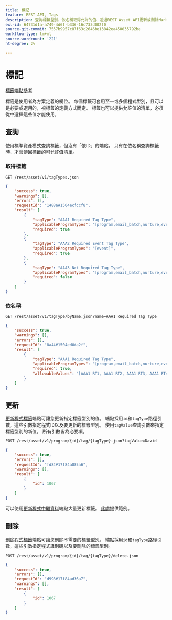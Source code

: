 ```yaml
---
title: 標記
feature: REST API, Tags
description: 查詢標籤型別、依名稱取得允許的值、透過REST Asset API更新或刪除Marketo中的程式標籤，並附上請求範例。
exl-id: 64731d1a-a749-4d6f-b336-16c733d002f0
source-git-commit: 7557b9957c87f63c2646be13842ea450035792be
workflow-type: tm+mt
source-wordcount: '221'
ht-degree: 2%

---
```


# 標記

[標籤端點參考](https://developer.adobe.com/marketo-apis/api/asset/#tag/Tags)

標籤是使用者為方案定義的欄位。 每個標籤可套用至一或多個程式型別，且可以是必要或選用的，視標籤的定義方式而定。 標籤也可以提供允許值的清單，必須從中選擇這些值才能使用。

## 查詢

使用標準資產模式查詢標籤，但沒有「依ID」的端點。 只有在依名稱查詢標籤時，才會傳回標籤的可允許值清單。

### 取得標籤

```
GET /rest/asset/v1/tagTypes.json
```

```json
{
    "success": true,
    "warnings": [],
    "errors": [],
    "requestId": "1488a#1504ecfccf8",
    "result": [
        {
            "tagType": "AAA1 Required Tag Type",
            "applicableProgramTypes": "[program,email_batch,nurture,event,webinar]",
            "required": true
        },
        {
            "tagType": "AAA2 Required Event Tag Type",
            "applicableProgramTypes": "[event]",
            "required": true
        },
        {
            "tagType": "AAA3 Not Required Tag Type",
            "applicableProgramTypes": "[program,email_batch,nurture,event,webinar]",
            "required": false
        }
    ]
}
```

### 依名稱

```
GET /rest/asset/v1/tagType/byName.json?name=AAA1 Required Tag Type
```

```json
{
    "success": true,
    "warnings": [],
    "errors": [],
    "requestId": "8a44#1504ed0da2f",
    "result": [
        {
            "tagType": "AAA1 Required Tag Type",
            "applicableProgramTypes": "[program,email_batch,nurture,event,webinar]",
            "required": true,
            "allowableValues": "[AAA1 RT1, AAA1 RT2, AAA1 RT3, AAA1 RT4]"
        }
    ]
}
```

## 更新

[更新程式標籤](https://developer.adobe.com/marketo-apis/api/asset/#tag/Programs/operation/updateProgramUsingPOST)端點可讓您更新指定標籤型別的值。 端點採用`id`和`tagType`路徑引數，這些引數指定程式ID以及要更新的標籤型別。 使用`tagValue`查詢引數來指定標籤型別的新值。 所有引數皆為必要項。

```
POST /rest/asset/v1/program/{id}/tag/{tagType}.json?tagValue=David
```

```json
{
    "success": true,
    "errors": [],
    "requestId": "fd84#17f84a885a6",
    "warnings": [],
    "result": [
        {
            "id": 1067
        }
    ]
}
```

可以使用[更新程式中繼資料](https://developer.adobe.com/marketo-apis/api/asset/#tag/Programs/operation/updateProgramUsingPOST)端點大量更新標籤。 [此處](programs.md#update)提供範例。

## 刪除

[刪除程式標籤](https://developer.adobe.com/marketo-apis/api/asset/#tag/Programs/operation/deleteProgramUsingPOST)端點可讓您刪除不需要的標籤型別。 端點採用`id`和`tagType`路徑引數，這些引數指定程式識別碼以及要刪除的標籤型別。

```
POST /rest/asset/v1/program/{id}/tag/{tagType}/delete.json
```

```json
{
    "success": true,
    "errors": [],
    "requestId": "d998#17f84ad36a7",
    "warnings": [],
    "result": [
        {
            "id": 1067
        }
    ]
}
```

